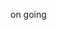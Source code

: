 <!-- ![wifi](https://github.com/user-attachments/assets/46f39e43-edc9-4834-b9e8-1dd116f11bf8) -->
<!-- ![volt]([https://github.com/user-attachments/assets/c09a419d-43aa-43a5-a71f-0cdb51db6e30](https://github.com/user-attachments/assets/82536bae-e9aa-4ce5-9eb5-bb46a5da7aa3)) -->
<!-- ![toilet](https://github.com/user-attachments/assets/9a08c556-0198-45f5-bd50-160cc50b03bf) -->
<!-- ![restarea](https://github.com/user-attachments/assets/40453fd1-c914-4c1d-a6df-aa06d4de81ad) -->
<!-- ![petrol](https://github.com/user-attachments/assets/8651e7a2-a374-494d-bfd1-8c6fcaac8bfe) -->
<!-- ![countryside](https://github.com/user-attachments/assets/1fde8d4a-5d26-42a1-8d9f-57cbad6b43bc) -->
<!-- ![campsite](https://github.com/user-attachments/assets/60d95381-b364-45c2-8164-1ac0d347498a) -->
<!-- ![campground](https://github.com/user-attachments/assets/594b1178-e803-4e55-8c36-2c0dc2544deb) -->
<!-- ![beach](https://github.com/user-attachments/assets/f0748579-7246-4ede-9c78-6a753a035144) -->
<!-- ![autocamp](https://github.com/user-attachments/assets/3e5b77df-0042-461d-b3fe-56cb1648c372) -->
on going

<!-- ![user](https://github.com/user-attachments/assets/0002dc86-bcfb-42e0-b083-fcd240949d86) -->
